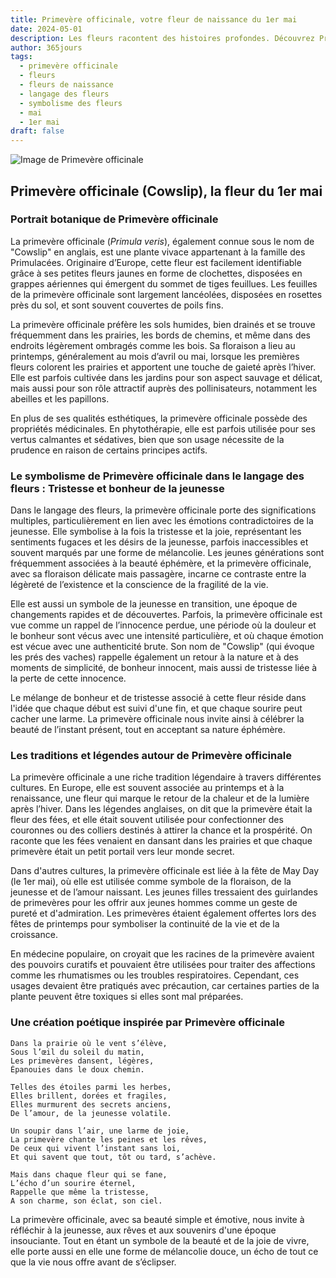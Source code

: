 ```yaml
---
title: Primevère officinale, votre fleur de naissance du 1er mai
date: 2024-05-01
description: Les fleurs racontent des histoires profondes. Découvrez Primevère officinale, votre fleur de naissance du 1er mai, ses symboles et récits fascinants. Plongez dans sa signification et son langage unique dans l'art floral.
author: 365jours
tags:
  - primevère officinale
  - fleurs
  - fleurs de naissance
  - langage des fleurs
  - symbolisme des fleurs
  - mai
  - 1er mai
draft: false
---
```



![Image de Primevère officinale](https://cdn.pixabay.com/photo/2020/03/23/13/33/cowslip-4960878_640.jpg#center)


## Primevère officinale (Cowslip), la fleur du 1er mai

### Portrait botanique de Primevère officinale

La primevère officinale (_Primula veris_), également connue sous le nom de "Cowslip" en anglais, est une plante vivace appartenant à la famille des Primulacées. Originaire d’Europe, cette fleur est facilement identifiable grâce à ses petites fleurs jaunes en forme de clochettes, disposées en grappes aériennes qui émergent du sommet de tiges feuillues. Les feuilles de la primevère officinale sont largement lancéolées, disposées en rosettes près du sol, et sont souvent couvertes de poils fins.

La primevère officinale préfère les sols humides, bien drainés et se trouve fréquemment dans les prairies, les bords de chemins, et même dans des endroits légèrement ombragés comme les bois. Sa floraison a lieu au printemps, généralement au mois d’avril ou mai, lorsque les premières fleurs colorent les prairies et apportent une touche de gaieté après l’hiver. Elle est parfois cultivée dans les jardins pour son aspect sauvage et délicat, mais aussi pour son rôle attractif auprès des pollinisateurs, notamment les abeilles et les papillons.

En plus de ses qualités esthétiques, la primevère officinale possède des propriétés médicinales. En phytothérapie, elle est parfois utilisée pour ses vertus calmantes et sédatives, bien que son usage nécessite de la prudence en raison de certains principes actifs.

### Le symbolisme de Primevère officinale dans le langage des fleurs : Tristesse et bonheur de la jeunesse

Dans le langage des fleurs, la primevère officinale porte des significations multiples, particulièrement en lien avec les émotions contradictoires de la jeunesse. Elle symbolise à la fois la tristesse et la joie, représentant les sentiments fugaces et les désirs de la jeunesse, parfois inaccessibles et souvent marqués par une forme de mélancolie. Les jeunes générations sont fréquemment associées à la beauté éphémère, et la primevère officinale, avec sa floraison délicate mais passagère, incarne ce contraste entre la légèreté de l’existence et la conscience de la fragilité de la vie.

Elle est aussi un symbole de la jeunesse en transition, une époque de changements rapides et de découvertes. Parfois, la primevère officinale est vue comme un rappel de l’innocence perdue, une période où la douleur et le bonheur sont vécus avec une intensité particulière, et où chaque émotion est vécue avec une authenticité brute. Son nom de "Cowslip" (qui évoque les prés des vaches) rappelle également un retour à la nature et à des moments de simplicité, de bonheur innocent, mais aussi de tristesse liée à la perte de cette innocence.

Le mélange de bonheur et de tristesse associé à cette fleur réside dans l'idée que chaque début est suivi d'une fin, et que chaque sourire peut cacher une larme. La primevère officinale nous invite ainsi à célébrer la beauté de l’instant présent, tout en acceptant sa nature éphémère.

### Les traditions et légendes autour de Primevère officinale

La primevère officinale a une riche tradition légendaire à travers différentes cultures. En Europe, elle est souvent associée au printemps et à la renaissance, une fleur qui marque le retour de la chaleur et de la lumière après l’hiver. Dans les légendes anglaises, on dit que la primevère était la fleur des fées, et elle était souvent utilisée pour confectionner des couronnes ou des colliers destinés à attirer la chance et la prospérité. On raconte que les fées venaient en dansant dans les prairies et que chaque primevère était un petit portail vers leur monde secret.

Dans d'autres cultures, la primevère officinale est liée à la fête de May Day (le 1er mai), où elle est utilisée comme symbole de la floraison, de la jeunesse et de l’amour naissant. Les jeunes filles tressaient des guirlandes de primevères pour les offrir aux jeunes hommes comme un geste de pureté et d'admiration. Les primevères étaient également offertes lors des fêtes de printemps pour symboliser la continuité de la vie et de la croissance.

En médecine populaire, on croyait que les racines de la primevère avaient des pouvoirs curatifs et pouvaient être utilisées pour traiter des affections comme les rhumatismes ou les troubles respiratoires. Cependant, ces usages devaient être pratiqués avec précaution, car certaines parties de la plante peuvent être toxiques si elles sont mal préparées.

### Une création poétique inspirée par Primevère officinale

```
Dans la prairie où le vent s’élève,  
Sous l’œil du soleil du matin,  
Les primevères dansent, légères,  
Épanouies dans le doux chemin.

Telles des étoiles parmi les herbes,  
Elles brillent, dorées et fragiles,  
Elles murmurent des secrets anciens,  
De l’amour, de la jeunesse volatile.

Un soupir dans l’air, une larme de joie,  
La primevère chante les peines et les rêves,  
De ceux qui vivent l’instant sans loi,  
Et qui savent que tout, tôt ou tard, s’achève.

Mais dans chaque fleur qui se fane,  
L’écho d’un sourire éternel,  
Rappelle que même la tristesse,  
A son charme, son éclat, son ciel.
```

La primevère officinale, avec sa beauté simple et émotive, nous invite à réfléchir à la jeunesse, aux rêves et aux souvenirs d'une époque insouciante. Tout en étant un symbole de la beauté et de la joie de vivre, elle porte aussi en elle une forme de mélancolie douce, un écho de tout ce que la vie nous offre avant de s’éclipser.

